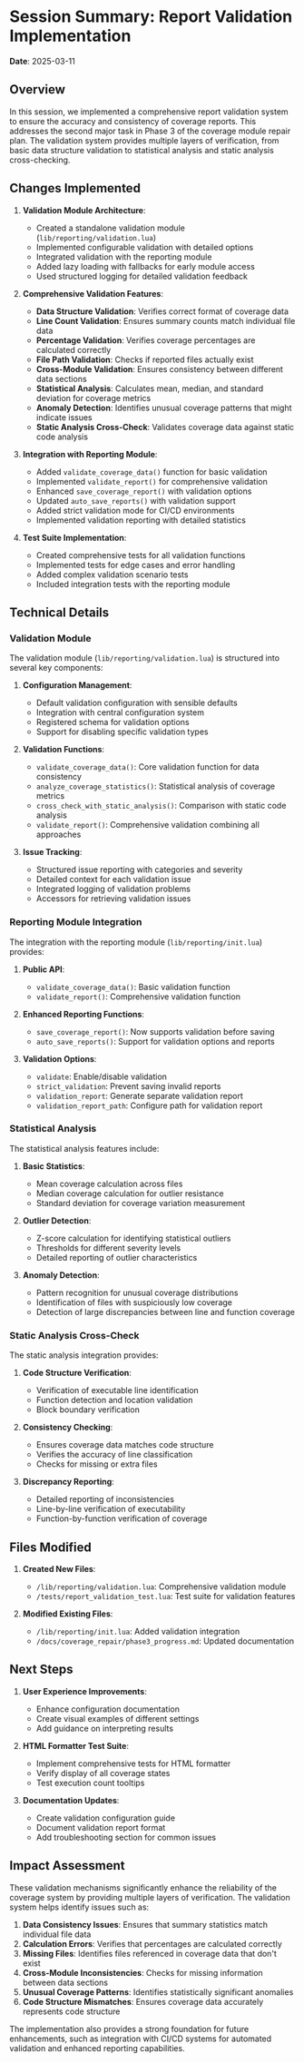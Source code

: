 # Session Summary: Report Validation Implementation

**Date**: 2025-03-11

## Overview

In this session, we implemented a comprehensive report validation system to ensure the accuracy and consistency of coverage reports. This addresses the second major task in Phase 3 of the coverage module repair plan. The validation system provides multiple layers of verification, from basic data structure validation to statistical analysis and static analysis cross-checking.

## Changes Implemented

1. **Validation Module Architecture**:
   - Created a standalone validation module (`lib/reporting/validation.lua`)
   - Implemented configurable validation with detailed options
   - Integrated validation with the reporting module
   - Added lazy loading with fallbacks for early module access
   - Used structured logging for detailed validation feedback

2. **Comprehensive Validation Features**:
   - **Data Structure Validation**: Verifies correct format of coverage data
   - **Line Count Validation**: Ensures summary counts match individual file data
   - **Percentage Validation**: Verifies coverage percentages are calculated correctly
   - **File Path Validation**: Checks if reported files actually exist
   - **Cross-Module Validation**: Ensures consistency between different data sections
   - **Statistical Analysis**: Calculates mean, median, and standard deviation for coverage metrics
   - **Anomaly Detection**: Identifies unusual coverage patterns that might indicate issues
   - **Static Analysis Cross-Check**: Validates coverage data against static code analysis

3. **Integration with Reporting Module**:
   - Added `validate_coverage_data()` function for basic validation
   - Implemented `validate_report()` for comprehensive validation
   - Enhanced `save_coverage_report()` with validation options
   - Updated `auto_save_reports()` with validation support
   - Added strict validation mode for CI/CD environments
   - Implemented validation reporting with detailed statistics

4. **Test Suite Implementation**:
   - Created comprehensive tests for all validation functions
   - Implemented tests for edge cases and error handling
   - Added complex validation scenario tests
   - Included integration tests with the reporting module

## Technical Details

### Validation Module

The validation module (`lib/reporting/validation.lua`) is structured into several key components:

1. **Configuration Management**:
   - Default validation configuration with sensible defaults
   - Integration with central configuration system
   - Registered schema for validation options
   - Support for disabling specific validation types

2. **Validation Functions**:
   - `validate_coverage_data()`: Core validation function for data consistency
   - `analyze_coverage_statistics()`: Statistical analysis of coverage metrics
   - `cross_check_with_static_analysis()`: Comparison with static code analysis
   - `validate_report()`: Comprehensive validation combining all approaches

3. **Issue Tracking**:
   - Structured issue reporting with categories and severity
   - Detailed context for each validation issue
   - Integrated logging of validation problems
   - Accessors for retrieving validation issues

### Reporting Module Integration

The integration with the reporting module (`lib/reporting/init.lua`) provides:

1. **Public API**:
   - `validate_coverage_data()`: Basic validation function
   - `validate_report()`: Comprehensive validation function

2. **Enhanced Reporting Functions**:
   - `save_coverage_report()`: Now supports validation before saving
   - `auto_save_reports()`: Support for validation options and reports

3. **Validation Options**:
   - `validate`: Enable/disable validation
   - `strict_validation`: Prevent saving invalid reports
   - `validation_report`: Generate separate validation report
   - `validation_report_path`: Configure path for validation report

### Statistical Analysis

The statistical analysis features include:

1. **Basic Statistics**:
   - Mean coverage calculation across files
   - Median coverage calculation for outlier resistance
   - Standard deviation for coverage variation measurement

2. **Outlier Detection**:
   - Z-score calculation for identifying statistical outliers
   - Thresholds for different severity levels
   - Detailed reporting of outlier characteristics

3. **Anomaly Detection**:
   - Pattern recognition for unusual coverage distributions
   - Identification of files with suspiciously low coverage
   - Detection of large discrepancies between line and function coverage

### Static Analysis Cross-Check

The static analysis integration provides:

1. **Code Structure Verification**:
   - Verification of executable line identification
   - Function detection and location validation
   - Block boundary verification

2. **Consistency Checking**:
   - Ensures coverage data matches code structure
   - Verifies the accuracy of line classification
   - Checks for missing or extra files

3. **Discrepancy Reporting**:
   - Detailed reporting of inconsistencies
   - Line-by-line verification of executability
   - Function-by-function verification of coverage

## Files Modified

1. **Created New Files**:
   - `/lib/reporting/validation.lua`: Comprehensive validation module
   - `/tests/report_validation_test.lua`: Test suite for validation features

2. **Modified Existing Files**:
   - `/lib/reporting/init.lua`: Added validation integration
   - `/docs/coverage_repair/phase3_progress.md`: Updated documentation

## Next Steps

1. **User Experience Improvements**:
   - Enhance configuration documentation
   - Create visual examples of different settings
   - Add guidance on interpreting results

2. **HTML Formatter Test Suite**:
   - Implement comprehensive tests for HTML formatter
   - Verify display of all coverage states
   - Test execution count tooltips

3. **Documentation Updates**:
   - Create validation configuration guide
   - Document validation report format
   - Add troubleshooting section for common issues

## Impact Assessment

These validation mechanisms significantly enhance the reliability of the coverage system by providing multiple layers of verification. The validation system helps identify issues such as:

1. **Data Consistency Issues**: Ensures that summary statistics match individual file data
2. **Calculation Errors**: Verifies that percentages are calculated correctly
3. **Missing Files**: Identifies files referenced in coverage data that don't exist
4. **Cross-Module Inconsistencies**: Checks for missing information between data sections
5. **Unusual Coverage Patterns**: Identifies statistically significant anomalies
6. **Code Structure Mismatches**: Ensures coverage data accurately represents code structure

The implementation also provides a strong foundation for future enhancements, such as integration with CI/CD systems for automated validation and enhanced reporting capabilities.